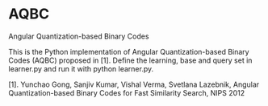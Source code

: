 # AQBC
Angular Quantization-based Binary Codes

This is the Python implementation of Angular Quantization-based Binary Codes (AQBC) proposed in [1]. Define the learning, base and query set in learner.py and run it with python learner.py.




[1]. Yunchao Gong, Sanjiv Kumar, Vishal Verma, Svetlana Lazebnik, Angular Quantization-based Binary Codes for
Fast Similarity Search, NIPS 2012
